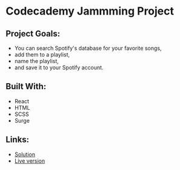 # Codecademy Jammming Project

## Project Goals:
* You can search Spotify's database for your favorite songs,
* add them to a playlist, 
* name the playlist, 
* and save it to your Spotify account. 

## Built With:
* React
* HTML
* SCSS
* Surge

## Links:
- [Solution](https://github.com/fa125had/Jammming)
- [Live version](surge.com)



